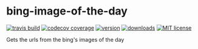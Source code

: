 # bing-image-of-the-day

[![travis build](https://img.shields.io/travis/ercpereda/bing-image-of-the-day.svg?style=flat-square)](https://travis-ci.org/ercpereda/bing-image-of-the-day/)
[![codecov coverage](https://img.shields.io/codecov/c/github/ercpereda/bing-image-of-the-day.svg?style=flat-square)](https://codecov.io/gh/ercpereda/bing-image-of-the-day)
[![version](https://img.shields.io/npm/v/bing-image-of-the-day.svg?style=flat-square)](http://npm.im/bing-image-of-the-day)
[![downloads](https://img.shields.io/npm/dt/bing-image-of-the-day.svg?style=flat-square)](http://npm-stat.com/charts.html?package=bing-image-of-the-day)
[![MIT license](https://img.shields.io/npm/l/bing-image-of-the-day.svg?style=flat-square)](https://opensource.org/licenses/MIT)

Gets the urls from the bing&#39;s images of the day
